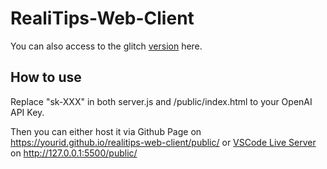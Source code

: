 # RealiTips-Web-Client
You can also access to the glitch [version](https://glitch.com/edit/#!/realitips-web-client) here.

## How to use
Replace "sk-XXX" in both server.js and /public/index.html to your OpenAI API Key.

Then you can either host it via Github Page on https://yourid.github.io/realitips-web-client/public/ or [VSCode Live Server](https://github.com/ritwickdey/vscode-live-server-plus-plus) on http://127.0.0.1:5500/public/

